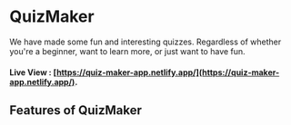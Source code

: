 # QuizMaker

We have made some fun and interesting quizzes. Regardless of whether you're a beginner, want to learn more, or just want to have fun.

#### Live View : [https://quiz-maker-app.netlify.app/](https://quiz-maker-app.netlify.app/).

## Features of QuizMaker
